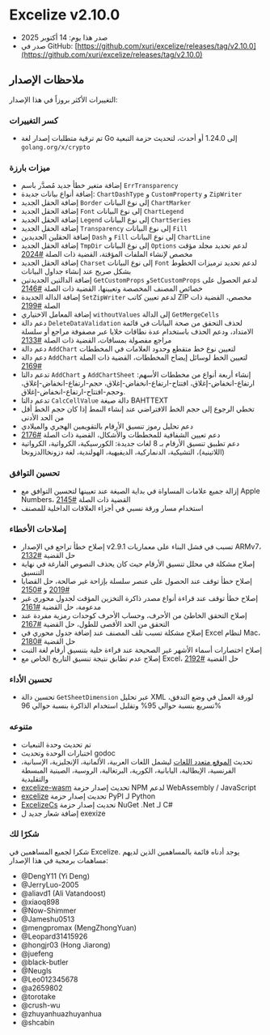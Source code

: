 # Excelize v2.10.0

* صدر هذا يوم: 14 أكتوبر 2025
* صدر في GitHub: [https://github.com/xuri/excelize/releases/tag/v2.10.0](https://github.com/xuri/excelize/releases/tag/v2.10.0)

## ملاحظات الإصدار

التغييرات الأكثر بروزاً في هذا الإصدار:

### كسر التغييرات

* تم ترقية متطلبات إصدار لغة Go إلى 1.24.0 أو أحدث، لتحديث حزمة التبعية `golang.org/x/crypto`

### ميزات بارزة

* إضافة متغير خطأ جديد مُصدَّر باسم `ErrTransparency`
* إضافة أنواع بيانات جديدة: `ChartDashType` و `CustomProperty` و `ZipWriter`
* إضافة الحقل الجديد `Border` إلى نوع البيانات `ChartMarker`
* إضافة الحقل الجديد `Font` إلى نوع البيانات `ChartLegend`
* إضافة الحقل الجديد `Legend` إلى نوع البيانات `ChartSeries`
* إضافة الحقل الجديد `Transparency` إلى نوع البيانات `Fill`
* إضافة الحقلين الجديدين `Dash` و `Fill` إلى نوع البيانات `ChartLine`
* إضافة الحقل الجديد `TmpDir` إلى نوع البيانات `Options` لدعم تحديد مجلد مؤقت مخصص لإنشاء الملفات المؤقتة، القضية ذات الصلة [#2024](https://github.com/xuri/excelize/issues/2024)
* إضافة الحقل الجديد `Charset` إلى نوع البيانات `Font` لدعم تحديد ترميزات الخطوط بشكل صريح عند إنشاء جداول البيانات
* إضافة الدالتين الجديدتين `GetCustomProps` و`SetCustomProps` لدعم الحصول على خصائص المصنف المخصصة وتعيينها، القضية ذات الصلة [#2146](https://github.com/xuri/excelize/issues/2146)
* إضافة الدالة الجديدة `SetZipWriter` لدعم تعيين كاتب ZIP مخصص، القضية ذات الصلة [#2199](https://github.com/xuri/excelize/issues/2199)
* إضافة المعامل الاختياري `withoutValues` إلى الدالة `GetMergeCells`
* دعم دالة `DeleteDataValidation` لحذف التحقق من صحة البيانات في قائمة الامتداد، ودعم الحذف باستخدام عدة نطاقات خلايا عبر مصفوفة مراجع أو سلسلة مراجع مفصولة بمسافات، القضية ذات الصلة [#2133](https://github.com/xuri/excelize/issues/2133)
* دعم دالة `AddChart` لتعيين نوع خط متقطع وحدود العلامات في المخططات
* دعم دالة `AddChart` لتعيين الخط لوسائل إيضاح المخططات، القضية ذات الصلة [#2169](https://github.com/xuri/excelize/issues/2169)
* تدعم دالتا `AddChart` و `AddChartSheet` إنشاء أربعة أنواع من مخططات الأسهم: ارتفاع-انخفاض-إغلاق، افتتاح-ارتفاع-انخفاض-إغلاق، حجم-ارتفاع-انخفاض-إغلاق، وحجم-افتتاح-ارتفاع-انخفاض-إغلاق.
* تدعم دالتا `CalcCellValue` دالة صيغة BAHTTEXT
* تخطي الرجوع إلى حجم الخط الافتراضي عند إنشاء النمط إذا كان حجم الخط أقل من الحد الأدنى
* دعم تحليل رموز تنسيق الأرقام بالتقويمين الهجري والميلادي
* دعم تعيين الشفافية للمخططات والأشكال، القضية ذات الصلة [#2176](https://github.com/xuri/excelize/issues/2176)
* دعم تطبيق تنسيق الأرقام بـ 8 لغات جديدة: الكورسيكية، الكرواتية، الكرواتية (اللاتينية)، التشيكية، الدنماركية، الديفيهية، الهولندية، لغة دزونخاالدزونخا

### تحسين التوافق

* إزالة جميع علامات المساواة في بداية الصيغة عند تعيينها لتحسين التوافق مع Apple Numbers، القضية ذات الصلة [#2145](https://github.com/xuri/excelize/issues/2145)
* استخدام مسار ورقة نسبي في أجزاء العلاقات الداخلية للمصنف

### إصلاحات الأخطاء

* إصلاح خطأ تراجع في الإصدار v2.9.1 تسبب في فشل البناء على معماريات ARMv7، حل القضية [#2132](https://github.com/xuri/excelize/issues/2132)
* إصلاح مشكلة في محلل تنسيق الأرقام حيث كان يحذف النصوص الفارغة في نهاية التنسيق
* إصلاح خطأ توقف عند الحصول على عنصر سلسلة بإزاحة غير صالحة، حل القضايا [#2019](https://github.com/xuri/excelize/issues/2019) و [#2150](https://github.com/xuri/excelize/issues/2150)
* إصلاح خطأ توقف عند قراءة أنواع مصدر ذاكرة التخزين المؤقت لجدول محوري غير مدعومة، حل القضية [#2161](https://github.com/xuri/excelize/issues/2161)
* إصلاح التحقق الخاطئ من الأحرف، وحساب الأحرف كوحدات رمزية مفردة عند التحقق من الحد الأقصى للطول، حل القضية [#2167](https://github.com/xuri/excelize/issues/2167)
* إصلاح مشكلة تسبب تلف المصنف عند إضافة جدول محوري في Excel لنظام Mac، حل القضية [#2180](https://github.com/xuri/excelize/issues/2180)
* إصلاح اختصارات أسماء الأشهر غير الصحيحة عند قراءة خلية بتنسيق أرقام لغة التبت
* إصلاح عدم تطابق نتيجة تنسيق التاريخ الخاص مع Excel، حل القضية [#2192](https://github.com/xuri/excelize/issues/2192)

### تحسين الأداء

* تحسين دالة `GetSheetDimension` عبر تحليل XML لورقة العمل في وضع التدفق، تسريع بنسبة حوالي 95% وتقليل استخدام الذاكرة بنسبة حوالي 96%

### متنوعه

* تم تحديث وحدة التبعيات
* اختبارات الوحدة وتحديث godoc
* تحديث [الموقع متعدد اللغات](https://xuri.me/excelize) ليشمل اللغات العربية، الألمانية، الإنجليزية، الإسبانية، الفرنسية، الإيطالية، اليابانية، الكورية، البرتغالية، الروسية، الصينية المبسطة والتقليدية
* [excelize-wasm](https://github.com/xuri/excelize-wasm) تحديث إصدار حزمة NPM لدعم WebAssembly / JavaScript
* [excelize](https://github.com/xuri/excelize-py) تحديث إصدار حزمة PyPI لـ Python
* [ExcelizeCs](https://github.com/xuri/excelize-cs) تحديث إصدار حزمة NuGet .Net لـ C#
* إضافة شعار جديد ل exexize

### شكرًا لك

شكرا لجميع المساهمين في Excelize. يوجد أدناه قائمة بالمساهمين الذين لديهم مساهمات برمجية في هذا الإصدار:

* @DengY11 (Yi Deng)
* @JerryLuo-2005
* @aliavd1 (Ali Vatandoost)
* @xiaoq898
* @Now-Shimmer
* @Jameshu0513
* @mengpromax (MengZhongYuan)
* @Leopard31415926
* @hongjr03 (Hong Jiarong)
* @juefeng
* @black-butler
* @Neugls
* @Leo012345678
* @a2659802
* @torotake
* @crush-wu
* @zhuyanhuazhuyanhua
* @shcabin
